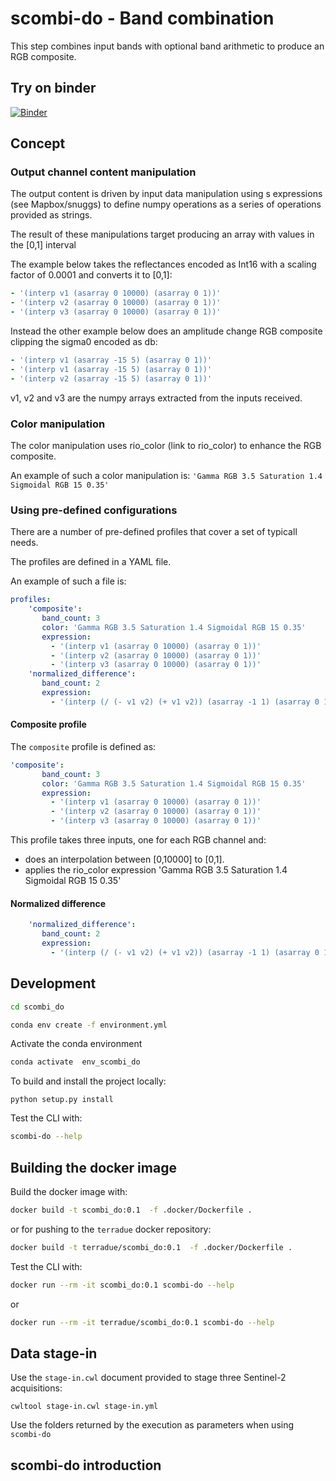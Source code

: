 # scombi-do - Band combination

This step combines input bands with optional band arithmetic to produce an RGB composite.

## Try on binder

[![Binder](https://mybinder.org/badge_logo.svg)](https://mybinder.org/v2/gh/Terradue/scombi-do/HEAD?urlpath=lab&filepath=demo%2Fscombi-do-demo.ipynb)

## Concept

### Output channel content manipulation

The output content is driven by input data manipulation using s expressions (see Mapbox/snuggs) to define numpy operations as a series of operations provided as strings.

The result of these manipulations target producing an array with values in the [0,1] interval

The example below takes the reflectances encoded as Int16 with a scaling factor of 0.0001 and converts it to [0,1]:

```yaml
- '(interp v1 (asarray 0 10000) (asarray 0 1))'
- '(interp v2 (asarray 0 10000) (asarray 0 1))'
- '(interp v3 (asarray 0 10000) (asarray 0 1))'
```

Instead the other example below does an amplitude change RGB composite clipping the sigma0 encoded as db:

```yaml
- '(interp v1 (asarray -15 5) (asarray 0 1))'
- '(interp v1 (asarray -15 5) (asarray 0 1))'
- '(interp v2 (asarray -15 5) (asarray 0 1))'
```

v1, v2 and v3 are the numpy arrays extracted from the inputs received.

### Color manipulation

The color manipulation uses rio_color (link to rio_color) to enhance the RGB composite. 

An example of such a color manipulation is: `'Gamma RGB 3.5 Saturation 1.4 Sigmoidal RGB 15 0.35'`

### Using pre-defined configurations

There are a number of pre-defined profiles that cover a set of typicall needs.

The profiles are defined in a YAML file.

An example of such a file is:

```yaml
profiles:
    'composite':
       band_count: 3
       color: 'Gamma RGB 3.5 Saturation 1.4 Sigmoidal RGB 15 0.35' 
       expression: 
         - '(interp v1 (asarray 0 10000) (asarray 0 1))'
         - '(interp v2 (asarray 0 10000) (asarray 0 1))'
         - '(interp v3 (asarray 0 10000) (asarray 0 1))'
    'normalized_difference':
       band_count: 2
       expression:
         - '(interp (/ (- v1 v2) (+ v1 v2)) (asarray -1 1) (asarray 0 1))'
```

#### Composite profile

The `composite` profile is defined as:

```yaml
'composite':
       band_count: 3
       color: 'Gamma RGB 3.5 Saturation 1.4 Sigmoidal RGB 15 0.35' 
       expression: 
         - '(interp v1 (asarray 0 10000) (asarray 0 1))'
         - '(interp v2 (asarray 0 10000) (asarray 0 1))'
         - '(interp v3 (asarray 0 10000) (asarray 0 1))'
```

This profile takes three inputs, one for each RGB channel and:
- does an interpolation between [0,10000] to [0,1].
- applies the rio_color expression 'Gamma RGB 3.5 Saturation 1.4 Sigmoidal RGB 15 0.35' 

#### Normalized difference

```yaml
    'normalized_difference':
       band_count: 2
       expression:
         - '(interp (/ (- v1 v2) (+ v1 v2)) (asarray -1 1) (asarray 0 1))'
```


## Development 

```bash
cd scombi_do
```

```bash
conda env create -f environment.yml
```

Activate the conda environment

```bash
conda activate  env_scombi_do
```

To build and install the project locally:

```
python setup.py install
```

Test the CLI with:

```bash
scombi-do --help
```

## Building the docker image

Build the docker image with:

```bash
docker build -t scombi_do:0.1  -f .docker/Dockerfile .
```

or for pushing to the `terradue` docker repository:

```bash
docker build -t terradue/scombi_do:0.1  -f .docker/Dockerfile .
```

Test the CLI with:

```bash
docker run --rm -it scombi_do:0.1 scombi-do --help
```

or 

```bash
docker run --rm -it terradue/scombi_do:0.1 scombi-do --help
```

## Data stage-in

Use the `stage-in.cwl` document provided to stage three Sentinel-2 acquisitions:

```console
cwltool stage-in.cwl stage-in.yml
```

Use the folders returned by the execution as parameters when using `scombi-do` 

## scombi-do introduction


